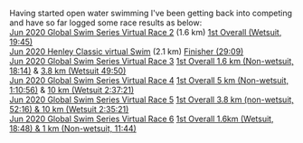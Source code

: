 Having started open water swimming I've been getting back into competing and have so far logged some race results as below: <br>
[Jun 2020 Global Swim Series Virtual Race 2](https://globalswimseries.com/) (1.6 km) [1st Overall (Wetsuit, 19:45)](https://globalswimseries.com/wp-content/uploads/2020/07/GSS-VR2-1.6km-Results.pdf) <br>
[Jun 2020 Henley Classic virtual Swim](https://henleyswim.com/events/henley-classic/) (2.1 km) [Finisher (29:09)](https://www.strava.com/activities/3667963534) <br>
[Jun 2020 Global Swim Series Virtual Race 3](https://globalswimseries.com/) [1st Overall 1.6 km (Non-wetsuit, 18:14)](https://globalswimseries.com/wp-content/uploads/2020/07/GSS-Virtual-Race-3-1.6km-Results.pdf) & [3.8 km (Wetsuit 49:50)](https://globalswimseries.com/wp-content/uploads/2020/07/GSS-Virtual-Race-3-3.8km-Results.pdf) <br>
[Jun 2020 Global Swim Series Virtual Race 4](https://globalswimseries.com/) [1st Overall 5 km (Non-wetsuit, 1:10:56)](https://globalswimseries.com/wp-content/uploads/2020/08/GSS-Virtual-Race-4-5km-Results.pdf) & [10 km (Wetsuit 2:37:21)](https://globalswimseries.com/wp-content/uploads/2020/08/GSS-Virtual-Race-4-10km-Results.pdf) <br>
[Jun 2020 Global Swim Series Virtual Race 5](https://globalswimseries.com/) [1st Overall 3.8 km (non-wetsuit, 52:16) & 10 km (Wetsuit 2:35:21)](https://globalswimseries.com/wp-content/uploads/2020/08/GSS-VR5-Race-Results-1.pdf) <br>
[Jun 2020 Global Swim Series Virtual Race 6](https://globalswimseries.com/) [1st Overall 1.6km (Wetsuit, 18:48) & 1 km (Non-wetsuit, 11:44)](https://globalswimseries.com/wp-content/uploads/2020/07/GSS-VR5-Race-Results-1.pdf) <br>
